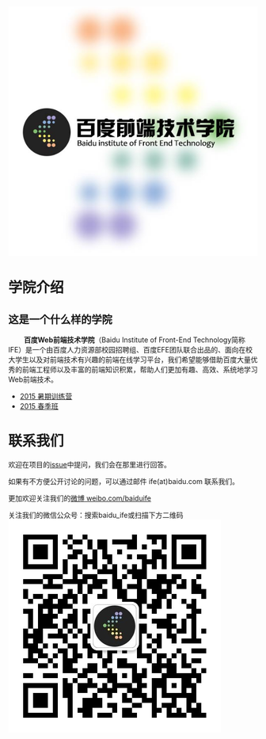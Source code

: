 ![百度Web前端技术学院](asset/github.jpg)

# 学院介绍

## 这是一个什么样的学院

&nbsp;&nbsp;&nbsp;&nbsp;&nbsp;&nbsp;&nbsp;&nbsp;**百度Web前端技术学院**（Baidu Institute of Front-End Technology简称IFE）是一个由百度人力资源部校园招聘组、百度EFE团队联合出品的、面向在校大学生以及对前端技术有兴趣的前端在线学习平台，我们希望能够借助百度大量优秀的前端工程师以及丰富的前端知识积累，帮助人们更加有趣、高效、系统地学习Web前端技术。

* [2015 暑期训练营](https://github.com/baidu-ife/ife/tree/master/2015_summer)
* [2015 春季班](https://github.com/baidu-ife/ife/tree/master/2015_spring)

# 联系我们

欢迎在项目的<a href="https://github.com/baidu-ife/ife/issues" target="_blank">issue</a>中提问，我们会在那里进行回答。

如果有不方便公开讨论的问题，可以通过邮件 ife(at)baidu.com 联系我们。

更加欢迎关注我们的<a href="http://weibo.com/baiduife" target="_blank">微博 weibo.com/baiduife</a>

关注我们的微信公众号：搜索baidu_ife或扫描下方二维码
![二维码](asset/weixin.jpeg)
 
